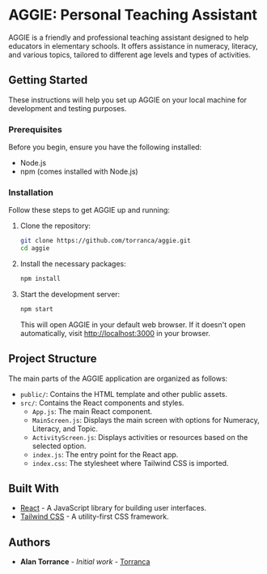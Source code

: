 
# AGGIE: Personal Teaching Assistant

AGGIE is a friendly and professional teaching assistant designed to help educators in elementary schools. It offers assistance in numeracy, literacy, and various topics, tailored to different age levels and types of activities.

## Getting Started

These instructions will help you set up AGGIE on your local machine for development and testing purposes.

### Prerequisites

Before you begin, ensure you have the following installed:

- Node.js
- npm (comes installed with Node.js)

### Installation

Follow these steps to get AGGIE up and running:

1. Clone the repository:
   ```sh
   git clone https://github.com/torranca/aggie.git
   cd aggie
   ```

2. Install the necessary packages:
   ```sh
   npm install
   ```

3. Start the development server:
   ```sh
   npm start
   ```

   This will open AGGIE in your default web browser. If it doesn't open automatically, visit [http://localhost:3000](http://localhost:3000) in your browser.

## Project Structure

The main parts of the AGGIE application are organized as follows:

- `public/`: Contains the HTML template and other public assets.
- `src/`: Contains the React components and styles.
  - `App.js`: The main React component.
  - `MainScreen.js`: Displays the main screen with options for Numeracy, Literacy, and Topic.
  - `ActivityScreen.js`: Displays activities or resources based on the selected option.
  - `index.js`: The entry point for the React app.
  - `index.css`: The stylesheet where Tailwind CSS is imported.

## Built With

- [React](https://reactjs.org/) - A JavaScript library for building user interfaces.
- [Tailwind CSS](https://tailwindcss.com/) - A utility-first CSS framework.

## Authors

- **Alan Torrance** - *Initial work* - [Torranca](https://github.com/torranca)


